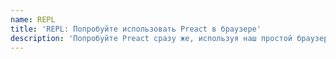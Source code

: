```yaml
---
name: REPL
title: 'REPL: Попробуйте использовать Preact в браузере'
description: 'Попробуйте Preact сразу же, используя наш простой браузерный редактор / IDE.'
---
```

